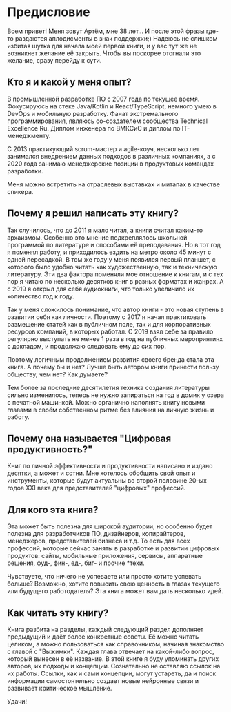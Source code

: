 # Предисловие

Всем привет! Меня зовут Артём, мне 38 лет... И после этой фразы где-то раздаются аплодисменты в знак поддержки;) Надеюсь не слишком избитая шутка для начала моей первой книги, и у вас тут же не возникнет желание её закрыть. Чтобы вы поскорее отогнали это желание, сразу перейду к сути.

## Кто я и какой у меня опыт?

В промышленной разработке ПО с 2007 года по текущее время. Фокусируюсь на стеке Java/Kotlin и React/TypeScript, немного умею в DevOps и мобильную разработку. Фанат экстремального программирования, являюсь со-создателем сообщества Technical Excellence Ru. Диплом инженера по ВМКСиС и диплом по IT-менеджменту.

С 2013 практикующий scrum-мастер и agile-коуч, несколько лет занимался внедрением данных подходов в различных компаниях, а с 2020 года занимаю менеджерские позиции в продуктовых командах разработки.

Меня можно встретить на отраслевых выставках и митапах в качестве спикера.

## Почему я решил написать эту книгу?

Так случилось, что до 2011 я мало читал, а книги считал каким-то архаизмом. Особенно это мнение подкреплялось школьной программой по литературе и способами её преподавания. Но в тот год я поменял работу, и приходилось ездить на метро около 45 минут с одной пересадкой. В том же году у меня появился первый планшет, с которого было удобно читать как художественную, так и техническую литературу. Эти два фактора поменяли мое отношение к книгам, и с тех пор я читаю по несколько десятков книг в разных форматах и жанрах. А с 2019 я открыл для себя аудиокниги, что только увеличило их количество год к году.

Так у меня сложилось понимание, что автор книги - это новая ступень в развитии себя как личности. Поэтому с 2017 я начал практиковать размещение статей как в публичном поле, так и для корпоративных ресурсов компаний, в которых работал. С 2019 взял себе за правило регулярно выступать не менее 1 раза в год на публичных мероприятиях с докладом, и продолжаю следовать ему до сих пор.

Поэтому логичным продолжением развития своего бренда стала эта книга. А почему бы и нет? Лучше быть автором книги принести пользу обществу, чем нет? Как думаете?

Тем более за последние десятилетия техника создания литературы сильно изменилось, теперь не нужно запираться на год в домик у озера с печатной машинкой. Можно органично наполнять книгу новыми главами в своём собственном ритме без влияния на личную жизнь и работу.

## Почему она называется "Цифровая продуктивность?"

Книг по личной эффективности и продуктивности написано и издано десятки, а может и сотни. Мне хотелось обобщить свой опыт и инструменты, которые будут актуальны во второй половине 20-ых годов XXI века для представителей "цифровых" профессий.

## Для кого эта книга?

Эта может быть полезна для широкой аудитории, но особенно будет полезна для разработчиков ПО, дизайнеров, копирайтеров, менеджеров, представителей бизнеса и т.д. То есть для всех профессий, которые сейчас заняты в разработке и развитии цифровых продуктов: сайты, мобильные приложения, сервисы, аппаратные решения, фуд-, фин-, ед-, биг- и прочие *техи.

Чувствуете, что ничего не успеваете или просто хотите успевать больше?  Возможно, хотите повысить свою ценность в глазах текущего или будущего работодателя? Эта книга может вам дать несколько идей.

## Как читать эту книгу?

Книга разбита на разделы, каждый следующий раздел дополняет предыдущий и даёт более конкретные советы. Её можно читать целиком, а можно пользоваться как справочником, начиная знакомство с главой с "Выжимки". Каждая глава отвечает на какой-либо вопрос, который вынесен в её название. В этой книге я буду упоминать других авторов, их подходы и концепции. Сознательно не оставляю ссылок на их работы. Ссылки, как и сами концепции, могут устареть, да и поиск информации самостоятельно создает новые нейронные связи и развивает критическое мышление.

Удачи!
